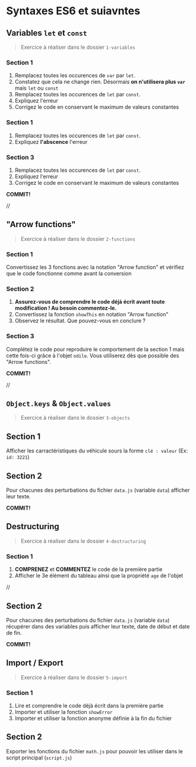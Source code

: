 # Syntaxes ES6 et suiavntes

## Variables `let` et `const`
> Exercice à réaliser dans le dossier `1-variables`

### Section 1
1. Remplacez toutes les occurences de `var` par `let`.
2. Constatez que cela ne change rien. Désormais **on n'utilisera plus `var`** mais `let` ou `const`
3. Remplacez toutes les occurences de `let` par `const`.
4. Expliquez l'erreur
5. Corrigez le code en conservant le maximum de valeurs constantes

### Section 1
1. Remplacez toutes les occurences de `let` par `const`.
2. Expliquez **l'abscence** l'erreur

### Section 3
1. Remplacez toutes les occurences de `let` par `const`.
2. Expliquez l'erreur
3. Corrigez le code en conservant le maximum de valeurs constantes

**COMMIT!**

//
## "Arrow functions"
>Exercice à réaliser dans le dossier `2-functions`

### Section 1
Convertissez les 3 fonctions avec la notation "Arrow function" et vérifiez que le code fonctionne comme avant la conversion

### Section 2
1. **Assurez-vous de comprendre le code déjà écrit avant toute modification ! Au besoin commentez-le.**
2. Convertissez la fonction `showThis` en notation "Arrow function"
3. Observez le résultat. Que pouvez-vous en conclure ?

### Section 3
Complétez le code pour reproduire le comportement de la section 1 mais cette fois-ci grâce à l'objet `odile`. Vous utiliserez dès que possible des "Arrow functions".

**COMMIT!**

//
## `Object.keys` & `Object.values`
>Exercice à réaliser dans le dossier `3-objects`

## Section 1
Afficher les carractéristiques du véhicule sours la forme `clé : valeur` (Ex: `id: 3221`)

## Section 2
Pour chacunes des perturbations du fichier `data.js` (variable `data`) afficher leur texte.

**COMMIT!**

## Destructuring
>Exercice à réaliser dans le dossier `4-destructuring`

### Section 1
1. **COMPRENEZ** et **COMMENTEZ** le code de la première partie
2. Afficher le 3e élément du tableau ainsi que la propriété `age` de l'objet

//
## Section 2
Pour chacunes des perturbations du fichier `data.js` (variable `data`) récupérer dans des variables puis afficher leur texte, date de début et date de fin.

**COMMIT!**

## Import / Export
>Exercice à réaliser dans le dossier `5-import`

### Section 1
1. Lire et comprendre le code déjà écrit dans la première partie
2. Importer et utiliser la fonction `showError`
2. Importer et utiliser la fonction anonyme définie à la fin du fichier

## Section 2
Exporter les fonctions du fichier `math.js` pour pouvoir les utiliser dans le script principal (`script.js`)